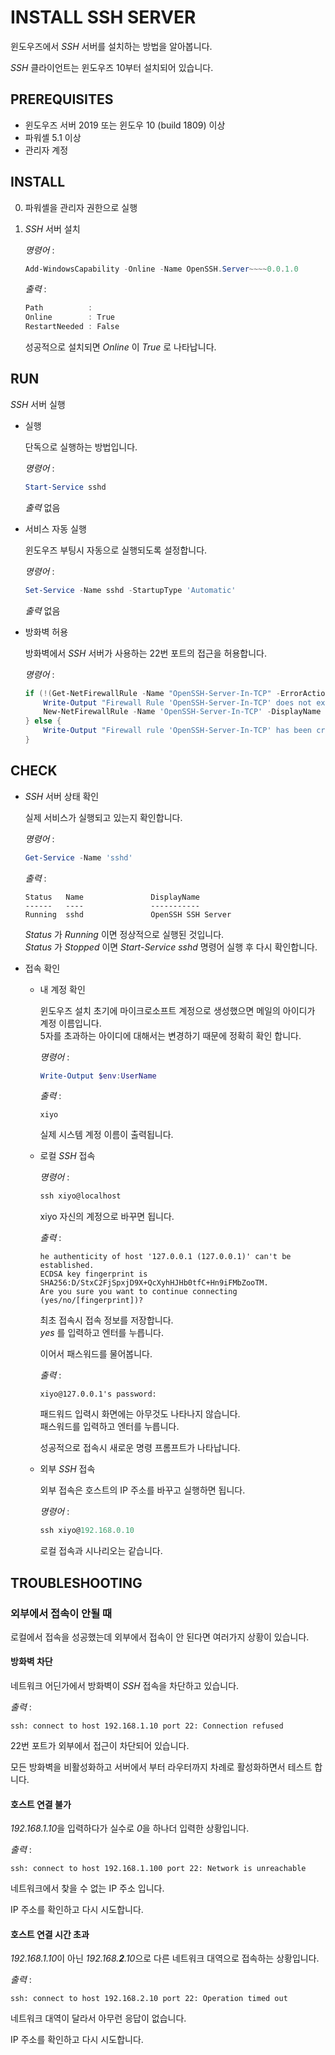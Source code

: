 # INSTALL SSH SERVER

윈도우즈에서 *SSH* 서버를 설치하는 방법을 알아봅니다.

*SSH* 클라이언트는 윈도우즈 10부터 설치되어 있습니다.

## PREREQUISITES

- 윈도우즈 서버 2019 또는 윈도우 10 (build 1809) 이상
- 파워셸 5.1 이상
- 관리자 계정

## INSTALL

0. 파워셸을 관리자 권한으로 실행
0. *SSH* 서버 설치

    *명령어* :

    ```powershell
    Add-WindowsCapability -Online -Name OpenSSH.Server~~~~0.0.1.0    
    ```

    *출력* :

    ```powershell
    Path          :
    Online        : True
    RestartNeeded : False
    ```

    성공적으로 설치되면 *Online* 이 *True* 로 나타납니다.

## RUN

*SSH* 서버 실행

- 실행

    단독으로 실행하는 방법입니다.

    *명령어* :

    ```powershell
    Start-Service sshd
    ```

    *출력* 없음

- 서비스 자동 실행

    윈도우즈 부팅시 자동으로 실행되도록 설정합니다. 

    *명령어* :

    ```powershell
    Set-Service -Name sshd -StartupType 'Automatic'
    ```

    *출력* 없음

- 방화벽 허용

    방화벽에서 *SSH* 서버가 사용하는 22번 포트의 접근을 허용합니다.

    *명령어* :

    ```powershell
    if (!(Get-NetFirewallRule -Name "OpenSSH-Server-In-TCP" -ErrorAction SilentlyContinue | Select-Object Name, Enabled)) {
        Write-Output "Firewall Rule 'OpenSSH-Server-In-TCP' does not exist, creating it..."
        New-NetFirewallRule -Name 'OpenSSH-Server-In-TCP' -DisplayName 'OpenSSH Server (sshd)' -Enabled True -Direction Inbound -Protocol TCP -Action Allow -LocalPort 22
    } else {
        Write-Output "Firewall rule 'OpenSSH-Server-In-TCP' has been created and exists."
    }
    ```

## CHECK

- *SSH* 서버 상태 확인

    실제 서비스가 실행되고 있는지 확인합니다.

    *명령어* :

    ```powershell
    Get-Service -Name 'sshd'
    ```

    *출력* :

    ```text
    Status   Name               DisplayName
    ------   ----               -----------
    Running  sshd               OpenSSH SSH Server
    ```

    *Status* 가 *Running* 이면 정상적으로 실행된 것입니다. \
    *Status* 가 *Stopped* 이면 *Start-Service sshd* 명령어 실행 후 다시 확인합니다.

- 접속 확인

    - 내 계정 확인

        윈도우즈 설치 초기에 마이크로소프트 계정으로 생성했으면 메일의 아이디가 계정 이름입니다. \
        5자를 초과하는 아이디에 대해서는 변경하기 때문에 정확히 확인 합니다.

        *명령어* :

        ```powershell
        Write-Output $env:UserName
        ```

        *출력* :

        ```text
        xiyo
        ```

        실제 시스템 계정 이름이 출력됩니다.

    - 로컬 *SSH* 접속

        *명령어* :

        ```powershell
        ssh xiyo@localhost
        ```

        xiyo 자신의 계정으로 바꾸면 됩니다.

        *출력* :

        ```text
        he authenticity of host '127.0.0.1 (127.0.0.1)' can't be established.      
        ECDSA key fingerprint is SHA256:D/StxC2FjSpxjD9X+QcXyhHJHb0tfC+Hn9iFMbZooTM.
        Are you sure you want to continue connecting (yes/no/[fingerprint])? 
        ```

        최초 접속시 접속 정보를 저장합니다. \
        *yes* 를 입력하고 엔터를 누릅니다.

        이어서 패스워드를 물어봅니다.

        *출력* :

        ```text
        xiyo@127.0.0.1's password: 
        ```

        패드워드 입력시 화면에는 아무것도 나타나지 않습니다. \
        패스워드를 입력하고 엔터를 누릅니다.

        성공적으로 접속시 새로운 명령 프롬프트가 나타납니다.

    - 외부 *SSH* 접속

        외부 접속은 호스트의 IP 주소를 바꾸고 실행하면 됩니다.

        *명령어* :

        ```powershell
        ssh xiyo@192.168.0.10
        ```

        로컬 접속과 시나리오는 같습니다.

## TROUBLESHOOTING

### 외부에서 접속이 안될 때

로컬에서 접속을 성공했는데 외부에서 접속이 안 된다면 여러가지 상황이 있습니다.

#### 방화벽 차단

네트워크 어딘가에서 방화벽이 *SSH* 접속을 차단하고 있습니다.

*출력* :

```text
ssh: connect to host 192.168.1.10 port 22: Connection refused
```

22번 포트가 외부에서 접근이 차단되어 있습니다.

모든 방화벽을 비활성화하고 서버에서 부터 라우터까지 차례로 활성화하면서 테스트 합니다.

#### 호스트 연결 불가

*192.168.1.10*을 입력하다가 실수로 *0*을 하나더 입력한 상황입니다.

*출력* :

```text
ssh: connect to host 192.168.1.100 port 22: Network is unreachable
```

네트워크에서 찾을 수 없는 IP 주소 입니다.

IP 주소를 확인하고 다시 시도합니다.

#### 호스트 연결 시간 초과

*192.168.1.10*이 아닌 *192.168.**2**.10*으로 다른 네트워크 대역으로 접속하는 상황입니다.

*출력* :

```text
ssh: connect to host 192.168.2.10 port 22: Operation timed out
```

네트워크 대역이 달라서 아무런 응답이 없습니다.

IP 주소를 확인하고 다시 시도합니다.
